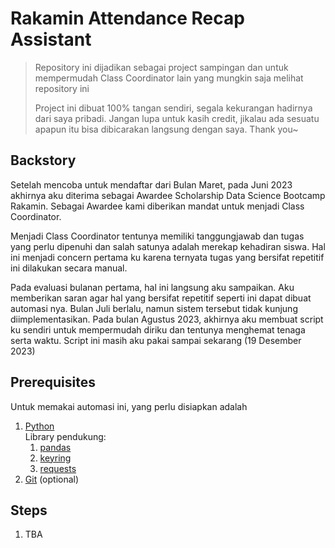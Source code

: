 # Rakamin Attendance Recap Assistant

> Repository ini dijadikan sebagai project sampingan dan untuk mempermudah Class Coordinator lain yang mungkin saja melihat repository ini
>
> Project ini dibuat 100% tangan sendiri, segala kekurangan hadirnya dari saya pribadi. Jangan lupa untuk kasih credit, jikalau ada sesuatu apapun itu bisa dibicarakan langsung dengan saya. Thank you~

## Backstory
Setelah mencoba untuk mendaftar dari Bulan Maret, pada Juni 2023 akhirnya aku diterima sebagai Awardee Scholarship Data Science Bootcamp Rakamin. Sebagai Awardee kami diberikan mandat untuk menjadi Class Coordinator.

Menjadi Class Coordinator tentunya memiliki tanggungjawab dan tugas yang perlu dipenuhi dan salah satunya adalah merekap kehadiran siswa. Hal ini menjadi concern pertama ku karena ternyata tugas yang bersifat repetitif ini dilakukan secara manual.

Pada evaluasi bulanan pertama, hal ini langsung aku sampaikan. Aku memberikan saran agar hal yang bersifat repetitif seperti ini dapat dibuat automasi nya. Bulan Juli berlalu, namun sistem tersebut tidak kunjung diimplementasikan. Pada bulan Agustus 2023, akhirnya aku membuat script ku sendiri untuk mempermudah diriku dan tentunya menghemat tenaga serta waktu. Script ini masih aku pakai sampai sekarang (19 Desember 2023)

## Prerequisites
Untuk memakai automasi ini, yang perlu disiapkan adalah
1. [Python](https://www.python.org/downloads/)<br>
   Library pendukung:
   1. [pandas](https://pypi.org/project/pandas/)
   2. [keyring](https://pypi.org/project/keyring/)
   3. [requests](https://pypi.org/project/requests/)
2. [Git](https://git-scm.com/downloads) (optional)


## Steps
1. TBA